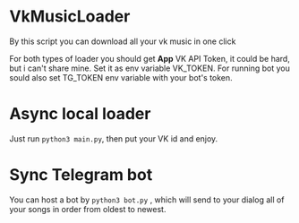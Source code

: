 # VkMusicLoader
By this script you can download all your vk music in one click

For both types of loader you should get **App** VK API Token, it could be hard, but i can't share mine. Set it as env variable VK_TOKEN. For running bot you sould also set TG_TOKEN env variable with your bot's token.

# Async local loader
Just run `python3 main.py`, then put your VK id and enjoy.

# Sync Telegram bot
You can host a bot by `python3 bot.py` , which will send to your dialog all of your songs in order from oldest to newest.


